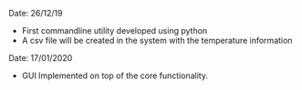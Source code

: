 Date: 26/12/19
- First commandline utility developed using python
- A csv file will be created in the system with the temperature information

Date: 17/01/2020
- GUI Implemented on top of the core functionality.
